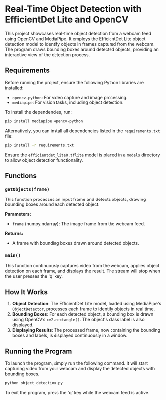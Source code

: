 # Real-Time Object Detection with EfficientDet Lite and OpenCV

This project showcases real-time object detection from a webcam feed using OpenCV and MediaPipe. It employs the EfficientDet Lite object detection model to identify objects in frames captured from the webcam. The program draws bounding boxes around detected objects, providing an interactive view of the detection process.

## Requirements

Before running the project, ensure the following Python libraries are installed:

- `opencv-python`: For video capture and image processing.
- `mediapipe`: For vision tasks, including object detection.

To install the dependencies, run:

```bash
pip install mediapipe opencv-python
```

Alternatively, you can install all dependencies listed in the `requirements.txt` file:

```bash
pip install -r requirements.txt
```

Ensure the `efficientdet_lite0.tflite` model is placed in a `models` directory to allow object detection functionality.

## Functions

### `getObjects(frame)`

This function processes an input frame and detects objects, drawing bounding boxes around each detected object.

**Parameters:**
- `frame` (numpy.ndarray): The image frame from the webcam feed.

**Returns:**
- A frame with bounding boxes drawn around detected objects.

### `main()`

This function continuously captures video from the webcam, applies object detection on each frame, and displays the result. The stream will stop when the user presses the 'q' key.

## How It Works

1. **Object Detection**: The EfficientDet Lite model, loaded using MediaPipe's `ObjectDetector`, processes each frame to identify objects in real time.
2. **Bounding Boxes**: For each detected object, a bounding box is drawn using OpenCV’s `cv2.rectangle()`. The object's class label is also displayed.
3. **Displaying Results**: The processed frame, now containing the bounding boxes and labels, is displayed continuously in a window.

## Running the Program

To launch the program, simply run the following command. It will start capturing video from your webcam and display the detected objects with bounding boxes.

```bash
python object_detection.py
```

To exit the program, press the 'q' key while the webcam feed is active.
